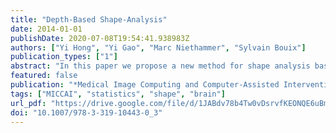 ```yaml
---
title: "Depth-Based Shape-Analysis"
date: 2014-01-01
publishDate: 2020-07-08T19:54:41.938983Z
authors: ["Yi Hong", "Yi Gao", "Marc Niethammer", "Sylvain Bouix"]
publication_types: ["1"]
abstract: "In this paper we propose a new method for shape analysis based on the depth-ordering of shapes. We use this depth-ordering to non-parametrically define depth with respect to a normal control population. This allows us to quantify differences with respect to “normality”. We combine this approach with a permutation test allowing it to test for localized shape differences. The method is evaluated on a synthetically generated striatum dataset as well as on a real caudate dataset."
featured: false
publication: "*Medical Image Computing and Computer-Assisted Intervention - MICCAI 2014 - 17th International Conference, Boston, MA, USA, September 14-18, 2014, Proceedings, Part III*"
tags: ["MICCAI", "statistics", "shape", "brain"]
url_pdf: "https://drive.google.com/file/d/1JABdv78b4Tw0vDsrvfKEONQE6uBm8FA-"
doi: "10.1007/978-3-319-10443-0_3"
---
```


